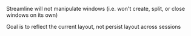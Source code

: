 Streamline will not manipulate windows (i.e. won't create, split, or close windows on its own)

Goal is to reflect the current layout, not persist layout across sessions
